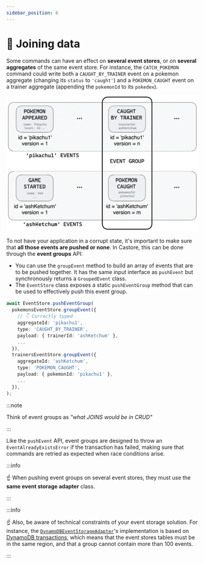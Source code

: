 ```yaml
---
sidebar_position: 6
---
```


# 🔗 Joining data

Some commands can have an effect on **several event stores**, or on **several aggregates** of the same event store. For instance, the `CATCH_POKEMON` command could write both a `CAUGHT_BY_TRAINER` event on a pokemon aggregate (changing its `status` to `'caught'`) and a `POKEMON_CAUGHT` event on a trainer aggregate (appending the `pokemonId` to its `pokedex`).

![Event Group](../../assets/docSchemas/eventGroup.png)

To not have your application in a corrupt state, it's important to make sure that **all those events are pushed or none**. In Castore, this can be done through the **event groups** API:

- You can use the `groupEvent` method to build an array of events that are to be pushed together. It has the same input interface as `pushEvent` but synchronously returns a `GroupedEvent` class.
- The `EventStore` class exposes a static `pushEventGroup` method that can be used to effectively push this event group.

```ts
await EventStore.pushEventGroup(
  pokemonsEventStore.groupEvent({
    // 👇 Correctly typed
    aggregateId: 'pikachu1',
    type: 'CAUGHT_BY_TRAINER',
    payload: { trainerId: 'ashKetchum' },
    ...
  }),
  trainersEventStore.groupEvent({
    aggregateId: 'ashKetchum',
    type: 'POKEMON_CAUGHT',
    payload: { pokemonId: 'pikachu1' },
    ...
  }),
);
```

:::note

Think of event groups as _"what JOINS would be in CRUD"_

:::

Like the `pushEvent` API, event groups are designed to throw an `EventAlreadyExistsError` if the transaction has failed, making sure that commands are retried as expected when race conditions arise.

:::info

☝️ When pushing event groups on several event stores, they must use the **same event storage adapter** class.

:::

:::info

☝️ Also, be aware of technical constraints of your event storage solution. For instance, the [`DynamoDBEventStorageAdapter`](https://www.npmjs.com/package/@castore/dynamodb-event-storage-adapter)'s implementation is based on [DynamoDB transactions](https://docs.aws.amazon.com/amazondynamodb/latest/developerguide/transaction-apis.html), which means that the event stores tables must be in the same region, and that a group cannot contain more than 100 events.

:::
